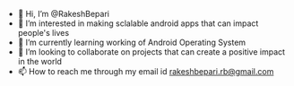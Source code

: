 - 👋 Hi, I’m @RakeshBepari
- 👀 I’m interested in making sclalable android apps that can impact people's lives
- 🌱 I’m currently learning working of Android Operating System
- 💞️ I’m looking to collaborate on projects that can create a positive impact in the world
- 📫 How to reach me through my email id rakeshbepari.rb@gmail.com

<!---
RakeshBepari/RakeshBepari is a ✨ special ✨ repository because its `README.md` (this file) appears on your GitHub profile.
You can click the Preview link to take a look at your changes.
--->
